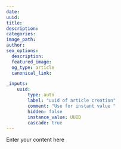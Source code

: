 ```yaml
---
date: 
uuid:
title: 
description:
categories: 
image_path:
author:
seo_options:
  description:
  featured_image: 
  og_type: article
  canonical_link:

_inputs:
    uuid:
        type: auto
        label: "uuid of article creation"
        comment: "Use for instant value "
        hidden: false   
        instance_value: UUID
        cascade: true
---
```

Enter your content here
